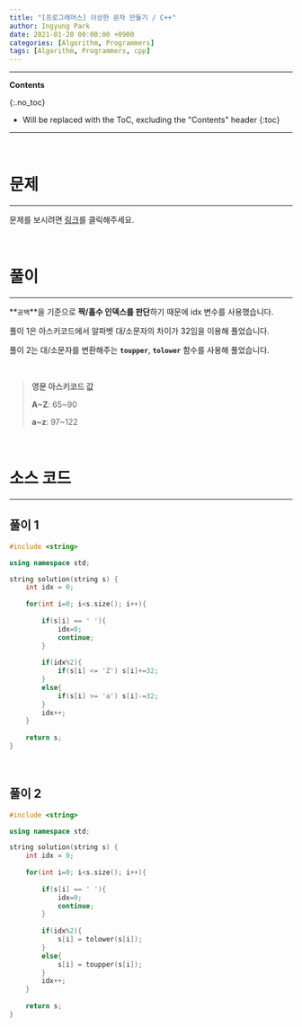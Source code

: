 ```yaml
---
title: "[프로그래머스] 이상한 문자 만들기 / C++"
author: Ingyung Park
date: 2021-01-20 00:00:00 +0900
categories: [Algorithm, Programmers]
tags: [Algorithm, Programmers, cpp]
---
```


---
**Contents**

{:.no_toc}

* Will be replaced with the ToC, excluding the "Contents" header
{:toc}
---

<br/>

# **문제**

---



문제를 보시려면 [링크](https://programmers.co.kr/learn/courses/30/lessons/12930)를 클릭해주세요. 

<br/>

# **풀이**

---

**`공백`**을 기준으로 **짝/홀수 인덱스를 판단**하기 때문에 idx 변수를 사용했습니다.

풀이 1은 아스키코드에서 알파벳 대/소문자의 차이가 32임을 이용해 풀었습니다.

풀이 2는 대/소문자를 변환해주는 **`toupper`**, **`tolower`** 함수를 사용해 풀었습니다.

<br/>

> **영문 아스키코드 값**
>
> **A~Z**: 65~90
>
> **a~z**:  97~122

<br/>

# **소스 코드**

---

## **풀이 1**

```c++
#include <string>

using namespace std;

string solution(string s) {
    int idx = 0;
    
    for(int i=0; i<s.size(); i++){
        
        if(s[i] == ' '){
            idx=0;
            continue; 
        }
        
        if(idx%2){
            if(s[i] <= 'Z') s[i]+=32;
        }
        else{
            if(s[i] >= 'a') s[i]-=32;  
        }
        idx++;
    }
    
    return s;
}
```

<br/>





## **풀이 2**

```c++
#include <string>

using namespace std;

string solution(string s) {
    int idx = 0;
    
    for(int i=0; i<s.size(); i++){
        
        if(s[i] == ' '){
            idx=0;
            continue; 
        }
       
        if(idx%2){
            s[i] = tolower(s[i]);
        }
        else{
            s[i] = toupper(s[i]); 
        }
        idx++;
    }
    
    return s;
}
```

<br/>

<br/>